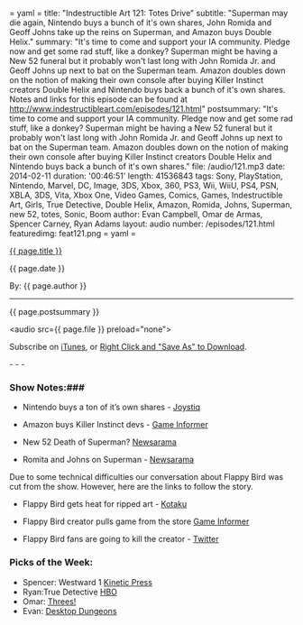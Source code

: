 = yaml =
title: "Indestructible Art 121: Totes Drive"
subtitle: "Superman may die again, Nintendo buys a bunch of it's own shares, John Romida and Geoff Johns take up the reins on Superman, and Amazon buys Double Helix."
summary: "It's time to come and support your IA community. Pledge now and get some rad stuff, like a donkey? Superman might be having a New 52 funeral but it probably won't last long with John Romida Jr. and Geoff Johns up next to bat on the Superman team. Amazon doubles down on the notion of making their own console after buying Killer Instinct creators Double Helix and Nintendo buys back a bunch of it's own shares. Notes and links for this episode can be found at http://www.indestructibleart.com/episodes/121.html"
postsummary: "It's time to come and support your IA community. Pledge now and get some rad stuff, like a donkey? Superman might be having a New 52 funeral but it probably won't last long with John Romida Jr. and Geoff Johns up next to bat on the Superman team. Amazon doubles down on the notion of making their own console after buying Killer Instinct creators Double Helix and Nintendo buys back a bunch of it's own shares."
file: /audio/121.mp3
date: 2014-02-11
duration: '00:46:51'
length: 41536843
tags: Sony, PlayStation, Nintendo, Marvel, DC, Image, 3DS, Xbox, 360, PS3, Wii, WiiU, PS4, PSN, XBLA, 3DS, Vita, Xbox One, Video Games, Comics, Games, Indestructible Art, Girls, True Detective, Double Helix, Amazon, Romida, Johns, Superman, new 52, totes, Sonic, Boom
author: Evan Campbell, Omar de Armas, Spencer Carney, Ryan Adams
layout: audio
number: /episodes/121.html
featuredimg: feat121.png
= yaml =

<a href="{{ page.url }}" class='postTitleLink'><p class='postTitle'>{{ page.title }}</p></a>
<p class='postPublished'>{{ page.date }}</p>
<p class='postAuthor'>By: {{ page.author }}</p>
<hr>

<p class='podcastSummary'>{{ page.postsummary }}</p>

<audio src={{ page.file }} preload="none"></audio>
<p class='subLinks'>Subscribe on <a href='http://bit.ly/iapodcast'>iTunes</a>, or <a href={{ page.file }}>Right Click and "Save As" to Download</a>.</p>
- - -

### Show Notes:###
* Nintendo buys a ton of it’s own shares - [Joystiq](http://www.joystiq.com/2014/02/04/nintendo-buys-1-1-billion-of-its-own-shares-yamauchi-family-co/)

* Amazon buys Killer Instinct devs - [Game Informer](http://www.gameinformer.com/b/news/archive/2014/02/05/amazon-acquires-killer-instinct-developer-double-helix-games.aspx)

* New 52 Death of Superman? [Newsarama](http://www.newsarama.com/20267-did-death-of-superman-happen-in-the-new-52-soule-on-that-question-new-doomsday-event.html)

* Romita and Johns on Superman - [Newsarama](http://www.newsarama.com/20229-official-geoff-johns-john-romita-jr-new-superman-team.html)

Due to some technical difficulties our conversation about Flappy Bird was cut from the show. However, here are the links to follow the story.

* Flappy Bird gets heat for ripped art - [Kotaku](http://kotaku.com/flappy-bird-is-making-50-000-a-day-off-ripped-art-1517498140)

* Flappy Bird creator pulls game from the store [Game Informer](http://www.gameinformer.com/b/news/archive/2014/02/09/flappy-bird-is-no-longer-available-to-download.aspx)

* Flappy Bird fans are going to kill the creator - [Twitter](https://twitter.com/EliLanger/timelines/432588181611892736)

### Picks of the Week: ###
* Spencer: Westward 1 [Kinetic Press](http://www.kinetic-press.com/Westward/westward.html)
* Ryan:True Detective [HBO](http://www.hbo.com/#/true-detective)
* Omar: [Threes!](https://itunes.apple.com/us/app/id779157948?mt=8)
* Evan: [Desktop Dungeons](http://www.desktopdungeons.net/)


